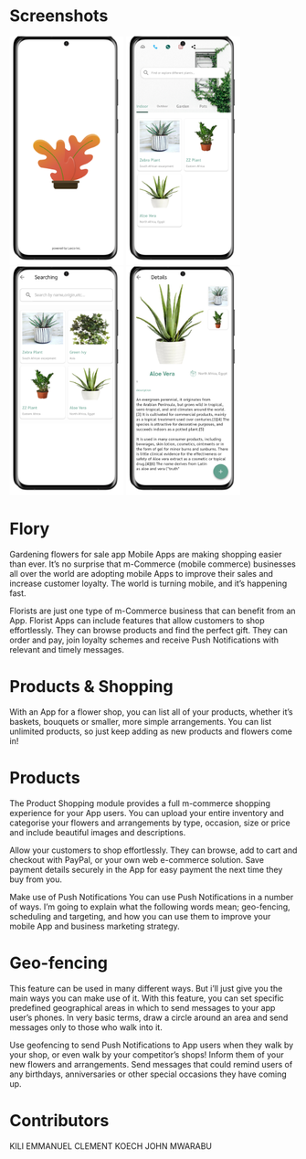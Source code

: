 
# Screenshots

<img src="1.png" width="200" height="400"/> <img src="2.png" width="200" height="400"/> <img src="3.png" width="200" height="400"/> <img src="4.png" width="200" height="400"/>


# Flory
Gardening flowers for sale app
Mobile Apps are making shopping easier than ever. It’s no surprise that m-Commerce (mobile commerce) businesses all over the world are adopting mobile Apps to improve their sales and increase customer loyalty. The world is turning mobile, and it’s happening fast.

Florists are just one type of m-Commerce business that can benefit from an App. Florist Apps can include features that allow customers to shop effortlessly. They can browse products and find the perfect gift. They can order and pay, join loyalty schemes and receive Push Notifications with relevant and timely messages.

# Products & Shopping
With an App for a flower shop, you can list all of your products, whether it’s baskets, bouquets or smaller, more simple arrangements. You can list unlimited products, so just keep adding as new products and flowers come in!

# Products
The Product Shopping module provides a full m-commerce shopping experience for your App users. You can upload your entire inventory and categorise your flowers and arrangements by type, occasion, size or price and include beautiful images and descriptions.

Allow your customers to shop effortlessly. They can browse, add to cart and checkout with PayPal, or your own web e-commerce solution. Save payment details securely in the App for easy payment the next time they buy from you.

Make use of Push Notifications
You can use Push Notifications in a number of ways. I’m going to explain what the following words mean; geo-fencing, scheduling and targeting, and how you can use them to improve your mobile App and business marketing strategy.

# Geo-fencing
This feature can be used in many different ways. But i’ll just give you the main ways you can make use of it. With this feature, you can set specific predefined geographical areas in which to send messages to your app user’s phones. In very basic terms, draw a circle around an area and send messages only to those who walk into it.

Use geofencing to send Push Notifications to App users when they walk by your shop, or even walk by your competitor’s shops! Inform them of your new flowers and arrangements. Send messages that could remind users of any birthdays, anniversaries or other special occasions they have coming up.
# Contributors

KILI EMMANUEL
CLEMENT KOECH
JOHN MWARABU

